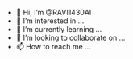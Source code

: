 - 👋 Hi, I’m @RAVI1430AI
- 👀 I’m interested in ...
- 🌱 I’m currently learning ...
- 💞️ I’m looking to collaborate on ...
- 📫 How to reach me ...

<!---
RAVI1430AI/RAVI1430AI is a ✨ special ✨ repository because its `README.md` (this file) appears on your GitHub profile.
You can click the Preview link to take a look at your changes.
--->
